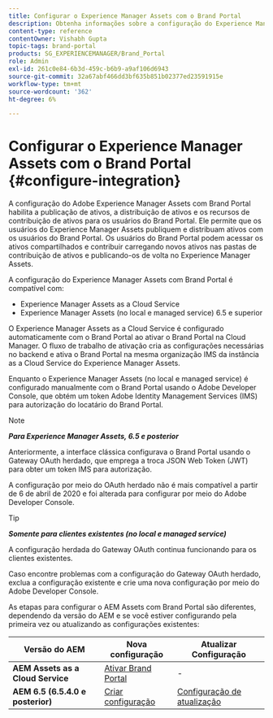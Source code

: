 ```yaml
---
title: Configurar o Experience Manager Assets com o Brand Portal
description: Obtenha informações sobre a configuração do Experience Manager Assets com o Brand Portal.
content-type: reference
contentOwner: Vishabh Gupta
topic-tags: brand-portal
products: SG_EXPERIENCEMANAGER/Brand_Portal
role: Admin
exl-id: 261c0e84-6b3d-459c-b6b9-a9af106d6943
source-git-commit: 32a67abf466dd3bf635b851b02377ed23591915e
workflow-type: tm+mt
source-wordcount: '362'
ht-degree: 6%

---
```


# Configurar o Experience Manager Assets com o Brand Portal {#configure-integration}

A configuração do Adobe Experience Manager Assets com Brand Portal habilita a publicação de ativos, a distribuição de ativos e os recursos de contribuição de ativos para os usuários do Brand Portal. Ele permite que os usuários do Experience Manager Assets publiquem e distribuam ativos com os usuários do Brand Portal. Os usuários do Brand Portal podem acessar os ativos compartilhados e contribuir carregando novos ativos nas pastas de contribuição de ativos e publicando-os de volta no Experience Manager Assets.

A configuração do Experience Manager Assets com Brand Portal é compatível com:

* Experience Manager Assets as a Cloud Service
* Experience Manager Assets (no local e managed service) 6.5 e superior

O Experience Manager Assets as a Cloud Service é configurado automaticamente com o Brand Portal ao ativar o Brand Portal na Cloud Manager. O fluxo de trabalho de ativação cria as configurações necessárias no backend e ativa o Brand Portal na mesma organização IMS da instância as a Cloud Service do Experience Manager Assets.

Enquanto o Experience Manager Assets (no local e managed service) é configurado manualmente com o Brand Portal usando o Adobe Developer Console, que obtém um token Adobe Identity Management Services (IMS) para autorização do locatário do Brand Portal.

>[!NOTE]
>
>***Para Experience Manager Assets, 6.5 e posterior***
>
>Anteriormente, a interface clássica configurava o Brand Portal usando o Gateway OAuth herdado, que emprega a troca JSON Web Token (JWT) para obter um token IMS para autorização.
>
>A configuração por meio do OAuth herdado não é mais compatível a partir de 6 de abril de 2020 e foi alterada para configurar por meio do Adobe Developer Console.


>[!TIP]
>
>***Somente para clientes existentes (no local e managed service)***
>
>A configuração herdada do Gateway OAuth continua funcionando para os clientes existentes.
>
>Caso encontre problemas com a configuração do Gateway OAuth herdado, exclua a configuração existente e crie uma nova configuração por meio do Adobe Developer Console.

As etapas para configurar o AEM Assets com Brand Portal são diferentes, dependendo da versão do AEM e se você estiver configurando pela primeira vez ou atualizando as configurações existentes:

| **Versão do AEM** | **Nova configuração** | **Atualizar Configuração** |
|---|---|---|
| **AEM Assets as a Cloud Service** | [Ativar Brand Portal](https://experienceleague.adobe.com/br/docs/experience-manager-cloud-service/content/assets/brand-portal/configure-aem-assets-with-brand-portal) | - |
| **AEM 6.5 (6.5.4.0 e posterior)** | [Criar configuração](https://experienceleague.adobe.com/br/docs/experience-manager-65/content/assets/brandportal/configure-aem-assets-with-brand-portal) | [Configuração de atualização](https://experienceleague.adobe.com/en/docs/experience-manager-65/content/assets/brandportal/configure-aem-assets-with-brand-portal#upgrade-integration-65) |
